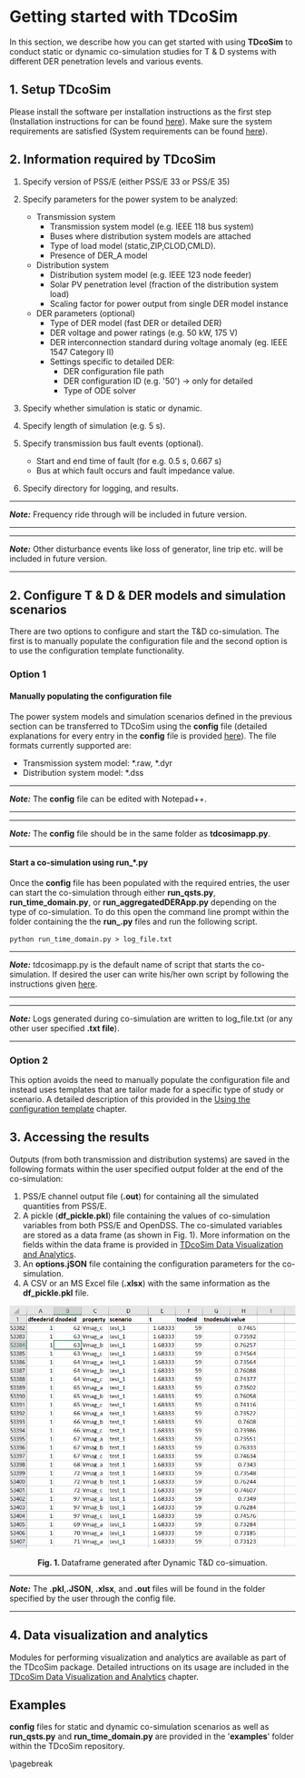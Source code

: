 # Getting started with TDcoSim

In this section, we describe how you can get started with using **TDcoSim** to conduct static or dynamic co-simulation studies for T & D systems with different DER penetration levels and various events.

## 1. Setup TDcoSim

Please install the software per installation instructions as the first step (Installation instructions for can be found [here](user_guide_installation.md#installation)). Make sure the system requirements are satisfied (System requirements can be found [here](user_guide_sys_requirements.md)). 

## 2. Information required by TDcoSim
1. Specify version of PSS/E (either PSS/E 33 or PSS/E 35)
1. Specify parameters for the power system to be analyzed:
   
   * Transmission system
        * Transmission system model (e.g. IEEE 118 bus system)
        * Buses where distribution system models are attached
        * Type of load model (static,ZIP,CLOD,CMLD).
        * Presence of DER_A model
   * Distribution system
        * Distribution system model (e.g. IEEE 123 node feeder)
        * Solar PV penetration level (fraction of the distribution system load)
        * Scaling factor for power output from single DER model instance 
   * DER parameters  (optional)
        * Type of DER model (fast DER or detailed DER)
        * DER voltage and power ratings (e.g. 50 kW, 175 V)
        * DER interconnection standard during voltage anomaly (eg. IEEE 1547 Category II)
        * Settings specific to detailed DER:
          * DER configuration file path
          * DER configuration ID (e.g. '50') -> only for detailed
          * Type of ODE solver
   
2. Specify whether simulation is static or dynamic.

3. Specify length of simulation (e.g. 5 s).

4. Specify transmission bus fault events (optional).

   * Start and end time of fault (for e.g. 0.5 s, 0.667 s)
   * Bus at which fault occurs and fault impedance value.

6. Specify directory for logging, and results.

***
***Note:*** Frequency ride through will be included in future version.

***
***
***Note:*** Other disturbance events like loss of generator, line trip etc. will be included in future version.

***

## 2. Configure T & D & DER models and simulation scenarios

There are two options to configure and start the T&D co-simulation. The first is to manually populate the configuration file and the second option is to use the configuration template functionality.

### Option 1
#### Manually populating the configuration file

The power system models and simulation scenarios defined in the previous section can be transferred to TDcoSim using the **config** file (detailed explanations for every entry in the **config** file is provided [here](user_guide_understanding_config.md#understanding-the-config-file)). The file formats currently supported are:

* Transmission system model: *.raw, *.dyr
* Distribution system model: *.dss

***
***Note:*** The **config** file can be edited with Notepad++.

***
***
***Note:*** The **config** file should be in the same folder as **tdcosimapp.py**.

***

#### Start a co-simulation using run_*.py

Once the **config** file has been populated with the required entries, the user can start the co-simulation through either **run_qsts.py**, **run_time_domain.py**, or **run_aggregatedDERApp.py** depending on the type of co-simulation. To do this open the command line prompt within the folder containing the the **run_.py** files and run the following script.

```
python run_time_domain.py > log_file.txt
```



***
***Note:*** tdcosimapp.py is the default name of script that starts the co-simulation. If desired the user can write his/her own script by following the instructions given [here](user_guide_using_tdcosim.md#tdcosim-advanced-usage).

***


***
***Note:*** Logs generated during co-simulation are written to log_file.txt (or any other user specified **.txt file**).

***
### Option 2
This option avoids the need to manually populate the configuration file and instead uses templates  that are tailor made for a specific type of study or scenario. A detailed description of this provided in the [Using the configuration template](user_guide_user_interaction.md) chapter.

## 3.  Accessing the results

Outputs (from both transmission and distribution systems) are saved in the following formats within the user specified output folder at the end of the co-simulation: 
1. PSS/E channel output file (**.out**) for containing all the simulated quantities from PSS/E.
2. A pickle (**df_pickle.pkl**) file containing the values of co-simulation variables from both PSS/E and OpenDSS. The co-simulated variables are stored as a data frame (as shown in Fig. 1). More information on the fields within the data frame is provided in [TDcoSim Data Visualization and Analytics](user_guide_visualization_analytics.md#TDcoSim-DataFrame ).
3. An **options.jSON** file containing the configuration parameters for the co-simulation. 
4. A CSV or an MS Excel file (**.xlsx**) with the same information as the **df_pickle.pkl** file.

![report example](images/report_example.png)
<p align="center">
  <strong>Fig. 1. </strong>Dataframe generated after Dynamic T&D co-simuation.
</p>

***
***Note:*** The **.pkl**,**.JSON**, **.xlsx**, and **.out** files will be found in the folder specified by the user through the config file.

***

## 4. Data visualization and analytics
Modules for performing visualization and analytics are available as part of the TDcoSim package. Detailed intructions on its usage are included in the [TDcoSim Data Visualization and Analytics](user_guide_visualization_analytics.md) chapter.

## Examples

**config** files for static and dynamic co-simulation scenarios as well as **run_qsts.py** and **run_time_domain.py** are provided in the '**examples**' folder within the TDcoSim repository.

\pagebreak